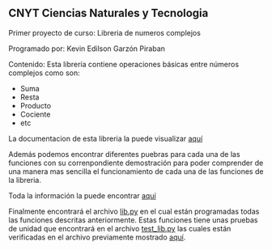 ## CNYT Ciencias Naturales y Tecnologia
Primer proyecto de curso: Libreria de numeros complejos

Programado por: Kevin Edilson Garzón Piraban

Contenido:
Esta librería contiene operaciones básicas entre números complejos como son:
  * Suma
  * Resta
  * Producto
  * Cociente
  * etc
  
La documentacion de esta libreria la puede visualizar [aquí](https://htmlpreview.github.io/?https://github.com/KevinEGP/LibreriaNumerosComplejos/blob/master/html/lib.html)

Además podemos encontrar diferentes puebras para cada una de las funciones con su correnpondiente demostración para poder comprender de una manera mas sencilla el funcionamiento de cada una de las funciones de la libreria.

Toda la información la puede encontrar [aquí](https://htmlpreview.github.io/?https://github.com/KevinEGP/LibreriaNumerosComplejos/blob/master/html/Numeros%20Complejos.html)
 
Finalmente encontrará el archivo [lib.py](https://github.com/KevinEGP/LibreriaNumerosComplejos/blob/master/lib.py) en el cual están programadas todas las funciones descritas anteriormente. Estas funciones tiene unas pruebas de unidad que encontrará en el archivo [test_lib.py](https://github.com/KevinEGP/LibreriaNumerosComplejos/blob/master/test_lib.py) las cuales están verificadas en el archivo previamente mostrado [aquí](https://htmlpreview.github.io/?https://github.com/KevinEGP/LibreriaNumerosComplejos/blob/master/html/Numeros%20Complejos.html).
